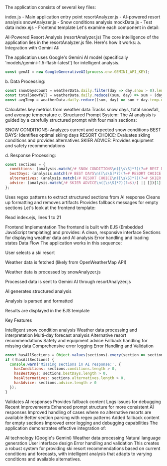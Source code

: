 The application consists of several key files:

index.js - Main application entry point
resortAnalyzer.js - AI-powered resort analysis
snowAnalyzer.js - Snow conditions analysis
mockData.js - Test data
index.ejs - Frontend template
Let's examine each component in detail:

AI-Powered Resort Analysis (resortAnalyzer.js) The core intelligence of the application lies in the resortAnalyzer.js file. Here's how it works:
a. Integration with Gemini AI:

The application uses Google's Gemini AI model (specifically 'models/gemini-1.5-flash-latest') for intelligent analysis.

```javascript
const genAI = new GoogleGenerativeAI(process.env.GEMINI_API_KEY);
```

b. Data Processing:
```javascript
const snowDaysCount = weatherData.daily.filter(day => day.snow > 0).length;
const totalSnowfall = weatherData.daily.reduce((sum, day) => sum + (day.snow || 0), 0);
const avgTemp = weatherData.daily.reduce((sum, day) => sum + day.temp.day, 0) / weatherData.daily.length;
```

Calculates key metrics from weather data
Tracks snow days, total snowfall, and average temperature
c. Structured Prompt System: The AI analysis is guided by a carefully structured prompt with four main sections:

SNOW CONDITIONS: Analyzes current and expected snow conditions
BEST DAYS: Identifies optimal skiing days
RESORT CHOICE: Evaluates skiing conditions and provides alternatives
SKIER ADVICE: Provides equipment and safety recommendations

d. Response Processing:
```javascript
const sections = {
  conditions: (analysis.match(/# SNOW CONDITIONS\n([\s\S]*?)(?=# BEST DAYS|$)/) || [])[1] || '',
  bestDays: (analysis.match(/# BEST DAYS\n([\s\S]*?)(?=# RESORT CHOICE|$)/) || [])[1] || '',
  alternatives: (analysis.match(/# RESORT CHOICE\n([\s\S]*?)(?=# SKIER ADVICE|$)/) || [])[1] || '',
  advice: (analysis.match(/# SKIER ADVICE\n([\s\S]*?)(?=$)/) || [])[1] || ''
};
```

Uses regex patterns to extract structured sections from AI response
Cleans up formatting and removes artifacts
Provides fallback messages for empty sections
Let's look at the frontend template:

Read index.ejs, lines 1 to 21

Frontend Implementation The frontend is built with EJS (Embedded JavaScript templating) and provides:
A clean, responsive interface
Sections for displaying weather data and AI analysis
Error handling and loading states
Data Flow The application works in this sequence:

User selects a ski resort

Weather data is fetched (likely from OpenWeatherMap API)

Weather data is processed by snowAnalyzer.js

Processed data is sent to Gemini AI through resortAnalyzer.js

AI generates structured analysis

Analysis is parsed and formatted

Results are displayed in the EJS template

Key Features

Intelligent snow condition analysis
Weather data processing and interpretation
Multi-day forecast analysis
Alternative resort recommendations
Safety and equipment advice
Fallback handling for missing data
Comprehensive error logging
Error Handling and Validation
```javascript
const hasAllSections = Object.values(sections).every(section => section.length > 0);
if (!hasAllSections) {
  console.warn('Missing sections in AI response:', {
    hasConditions: sections.conditions.length > 0,
    hasBestDays: sections.bestDays.length > 0,
    hasAlternatives: sections.alternatives.length > 0,
    hasAdvice: sections.advice.length > 0
  });
}
```

Validates AI responses
Provides fallback content
Logs issues for debugging
Recent Improvements
Enhanced prompt structure for more consistent AI responses
Improved handling of cases where no alternative resorts are available
Better section parsing with regex patterns
Added fallback content for empty sections
Improved error logging and debugging capabilities
The application demonstrates effective integration of:

AI technology (Google's Gemini)
Weather data processing
Natural language generation
User interface design
Error handling and validation
This creates a robust system for providing ski resort recommendations based on current conditions and forecasts, with intelligent analysis that adapts to varying conditions and available alternatives.